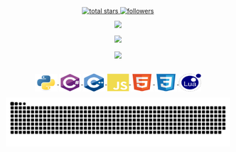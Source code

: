<p align='center'>
    <a href='https://github.com/CookiesKush?tab=repositories&sort=stargazers'>
        <img alt='total stars' title='Total stars on GitHub' src='https://custom-icon-badges.herokuapp.com/badge/dynamic/json?logo=star&color=55960c&labelColor=488207&label=Stars&style=for-the-badge&query=%24.stars&url=https://api.github-star-counter.workers.dev/user/CookiesKush'/>
    </a>
    <a href='https://github.com/CookiesKush?tab=followers'>
        <img alt='followers' title='Follow Me on GitHub' src='https://custom-icon-badges.herokuapp.com/github/followers/CookiesKush?color=236ad3&labelColor=1155ba&style=for-the-badge&logo=person-add&label=Follow&logoColor=white'/>
    </a>
</p>
<p align="middle">
    <img src='https://github-readme-streak-stats.herokuapp.com?user=CookiesKush&theme=onedark_duo&hide_border=true&date_format=j%20M%5B%20Y%5D'/>
    <br>
</p>
<p align="middle">
    <img src='https://github-profile-trophy.vercel.app/?username=CookiesKush&theme=onedark'/>
    <br>
    <br>
    <a href='http://cookiesservices.win'>
        <img src='https://discord.c99.nl/widget/theme-4/1126965630420140104.png'/>
</p> 



<div style="display: inline_block" align="middle"><br>
    <img align="center" alt="Rafa-Python" height="40" width="50" src="https://raw.githubusercontent.com/devicons/devicon/master/icons/python/python-original.svg">
    <img align="center" alt="Rafa-Csharp" height="40" width="50" src="https://raw.githubusercontent.com/devicons/devicon/master/icons/csharp/csharp-original.svg">
    <img align="center" alt="Rafa-CSS" height="40" width="50" src="https://raw.githubusercontent.com/devicons/devicon/master/icons/cplusplus/cplusplus-original.svg">
    <img align="center" alt="Rafa-Js" height="40" width="50" src="https://raw.githubusercontent.com/devicons/devicon/master/icons/javascript/javascript-plain.svg">
    <img align="center" alt="Rafa-HTML" height="40" width="50" src="https://raw.githubusercontent.com/devicons/devicon/master/icons/html5/html5-original.svg">
    <img align="center" alt="Rafa-CSS" height="40" width="50" src="https://raw.githubusercontent.com/devicons/devicon/master/icons/css3/css3-original.svg">
    <img align="center" alt="Rafa-CSS" height="40" width="50" src="https://raw.githubusercontent.com/devicons/devicon/master/icons/lua/lua-original.svg">
</div>

<p align="middle">
  <a href='https://github.com/Callumgm'>
        <img alt='Snake Animation' src='https://raw.githubusercontent.com/platane/snk/output/github-contribution-grid-snake-dark.svg'/>
</p> 
